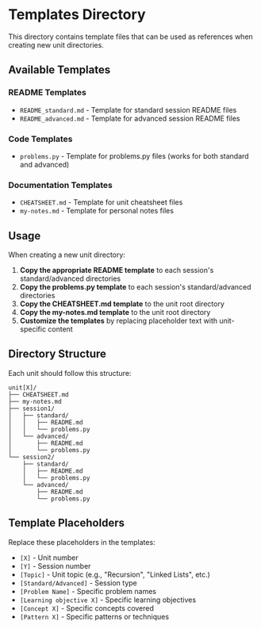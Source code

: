 # Templates Directory

This directory contains template files that can be used as references when creating new unit directories.

## Available Templates

### README Templates
- `README_standard.md` - Template for standard session README files
- `README_advanced.md` - Template for advanced session README files

### Code Templates
- `problems.py` - Template for problems.py files (works for both standard and advanced)

### Documentation Templates
- `CHEATSHEET.md` - Template for unit cheatsheet files
- `my-notes.md` - Template for personal notes files

## Usage

When creating a new unit directory:

1. **Copy the appropriate README template** to each session's standard/advanced directories
2. **Copy the problems.py template** to each session's standard/advanced directories
3. **Copy the CHEATSHEET.md template** to the unit root directory
4. **Copy the my-notes.md template** to the unit root directory
5. **Customize the templates** by replacing placeholder text with unit-specific content

## Directory Structure

Each unit should follow this structure:
```
unit[X]/
├── CHEATSHEET.md
├── my-notes.md
├── session1/
│   ├── standard/
│   │   ├── README.md
│   │   └── problems.py
│   └── advanced/
│       ├── README.md
│       └── problems.py
└── session2/
    ├── standard/
    │   ├── README.md
    │   └── problems.py
    └── advanced/
        ├── README.md
        └── problems.py
```

## Template Placeholders

Replace these placeholders in the templates:
- `[X]` - Unit number
- `[Y]` - Session number
- `[Topic]` - Unit topic (e.g., "Recursion", "Linked Lists", etc.)
- `[Standard/Advanced]` - Session type
- `[Problem Name]` - Specific problem names
- `[Learning objective X]` - Specific learning objectives
- `[Concept X]` - Specific concepts covered
- `[Pattern X]` - Specific patterns or techniques 